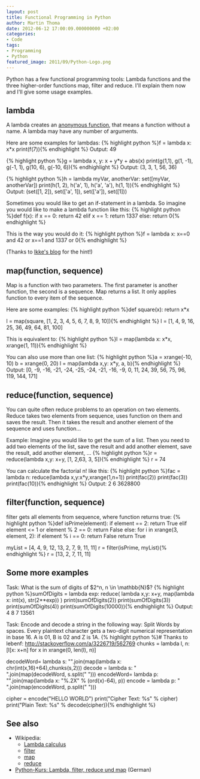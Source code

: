 ```yaml
---
layout: post
title: Functional Programming in Python
author: Martin Thoma
date: 2012-06-12 17:00:09.000000000 +02:00
categories:
- Code
tags:
- Programming
- Python
featured_image: 2011/09/Python-Logo.png
---
```

Python has a few functional programming tools: Lambda functions and the three higher-order functions map, filter and reduce. I'll explain them now and I'll give some usage examples.

<h2>lambda</h2>
A lambda creates an <a href="http://en.wikipedia.org/wiki/Anonymous_function">anonymous function</a>, that means a function without a name. A lambda may have any number of arguments.

Here are some examples for lambdas:
{% highlight python %}f = lambda x: x*x
print(f(7)){% endhighlight %}
Output: 49

{% highlight python %}g = lambda x, y: x + y*y + abs(x)
print(g(1,1), g(1, -1), g(-1, 1), g(10, 6), g(-10, 6)){% endhighlight %}
Output: (3, 3, 1, 56, 36)

{% highlight python %}h = lambda myVar, anotherVar: set([myVar, anotherVar])
print(h(1, 2), h('a', 1), h('a', 'a'), h(1, 1)){% endhighlight %}
Output: (set([1, 2]), set(['a', 1]), set(['a']), set([1]))

Sometimes you would like to get an if-statement in a lambda.
So imagine you would like to make a lambda function like this:
{% highlight python %}def f(x):
    if x == 0:
        return 42
    elif x == 1:
        return 1337
    else:
        return 0{% endhighlight %}

This is the way you would do it:
{% highlight python %}f = lambda x: x==0 and 42 or x==1 and 1337 or 0{% endhighlight %}

(Thanks to <a href="http://eikke.com/python-ifelse-in-lambda/">Ikke's blog</a> for the hint!)

<h2>map(function, sequence)</h2>
Map is a function with two parameters. The first parameter is another function, the second is a sequence. Map returns a list. It only applies function to every item of the sequence.

Here are some examples:
{% highlight python %}def square(x):
    return x*x

l = map(square, [1, 2, 3, 4, 5, 6, 7, 8, 9, 10]){% endhighlight %}
l = [1, 4, 9, 16, 25, 36, 49, 64, 81, 100]

This is equivalent to:
{% highlight python %}l = map(lambda x: x*x, xrange(1, 11)){% endhighlight %}

You can also use more than one list:
{% highlight python %}a = xrange(-10, 10)
b = xrange(0, 20)
l = map(lambda x,y: x*y, a, b){% endhighlight %}
Output: [0, -9, -16, -21, -24, -25, -24, -21, -16, -9, 0, 11, 24, 39, 56, 75, 96, 119, 144, 171]

<h2>reduce(function, sequence)</h2>
You can quite often reduce problems to an operation on two elements. Reduce takes two elements from sequence, uses function on them and saves the result. Then it takes the result and another element of the sequence and uses function...

Example: Imagine you would like to get the sum of a list. Then you need to add two elements of the list, save the result and add another element, save the result, add another element, ...
{% highlight python %}r = reduce(lambda x,y: x+y, [1, 2,63, 3, 5]){% endhighlight %}
r = 74

You can calculate the factorial n! like this:
{% highlight python %}fac = lambda n: reduce(lambda x,y:x*y,xrange(1,n+1))
print(fac(2))
print(fac(3))
print(fac(10)){% endhighlight %}
Output: 2
6
3628800

<h2>filter(function, sequence)</h2>
filter gets all elements from sequence, where function returns true:
{% highlight python %}def isPrime(element):
    if element == 2:
        return True
    elif element <= 1 or element % 2 == 0:
        return False
    else:
        for i in xrange(3, element, 2):
            if element % i == 0:
                return False
    return True

myList = [4, 4, 9, 12, 13, 2, 7, 9, 11, 11]
r = filter(isPrime, myList){% endhighlight %}
r = [13, 2, 7, 11, 11]

<h2>Some more examples</h2>
Task: What is the sum of digits of $2^n, n \in \mathbb{N}$?
{% highlight python %}sumOfDigits = lambda exp: reduce(
                                  lambda x,y: x+y, 
                                  map(lambda x: int(x), str(2**exp))
                                )
print(sumOfDigits(2))
print(sumOfDigits(3))
print(sumOfDigits(4))
print(sumOfDigits(10000)){% endhighlight %}
Output: 4
8
7
13561

Task: Encode and decode a string in the following way: Split Words by spaces. Every plaintext character gets a two-digit numerical representation in base 16. A is 01, B is 02 and Z is 1A.
{% highlight python %}# Thanks to lebenf: http://stackoverflow.com/a/3226719/562769
chunks = lambda l, n: [l[x: x+n] for x in xrange(0, len(l), n)]

decodeWord= lambda s: "".join(map(lambda x: chr(int(x,16)+64),chunks(s,2)))
decode    = lambda s: " ".join(map(decodeWord, s.split(" ")))
encodeWord= lambda p: "".join(map(lambda x: "%.2X" % (ord(x)-64), p))
encode    = lambda p: " ".join(map(encodeWord, p.split(" ")))

cipher = encode("HELLO WORLD")
print("Cipher Text: %s" % cipher)
print("Plain Text: %s" % decode(cipher)){% endhighlight %}

<h2>See also</h2>
<ul>
  <li>Wikipedia:
    <ul>
      <li><a href="http://en.wikipedia.org/wiki/Lambda_calculus">Lambda calculus</a></li>
      <li><a href="http://en.wikipedia.org/wiki/Filter_(higher-order_function)">filter</a></li>
      <li><a href="http://en.wikipedia.org/wiki/Map_(higher-order_function)">map</a></li>
      <li><a href="http://en.wikipedia.org/wiki/Reduce_(higher-order_function)">reduce</a></li>
    </ul>
  </li>
  <li><a href="http://www.python-kurs.eu/lambda.php">Python-Kurs: Lambda, filter, reduce und map</a> (German)</li>
</ul>
